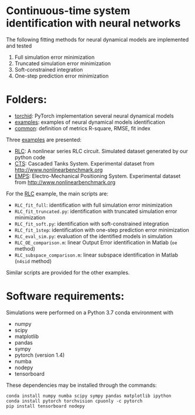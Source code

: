 # Continuous-time system identification with neural networks 

<!--- This repository contains the Python code to reproduce the results of the 
paper "Continuous-time system identification with neural networks" by Marco Forgione and Dario Piga. --->

The following fitting methods for neural dynamical models are implemented and tested

 1. Full simulation error minimization
 2. Truncated simulation error minimization
 3. Soft-constrained integration
 4. One-step prediction error minimization


# Folders:
* [torchid](torchid):  PyTorch implementation several neural dynamical models
* [examples](examples): examples of neural dynamical models identification 
* [common](common): definition of metrics R-square, RMSE, fit index 

Three [examples](examples) are presented:

* [RLC](examples/RLC): A nonlinear series RLC circuit. Simulated dataset generated by our python code
* [CTS](examples/CTS): Cascaded Tanks System. Experimental dataset from http://www.nonlinearbenchmark.org
* [EMPS](examples/EMPS): Electro-Mechanical Positioning System. Experimental dataset from http://www.nonlinearbenchmark.org

For the [RLC](examples/RLC) example, the main scripts are:

 *  ``RLC_fit_full``: identification with full simulation error minimization
 *  ``RLC_fit_truncated.py``: identification with truncated simulation error minimization
 *  ``RLC_fit_soft.py``: identification with soft-constrained integration
 *  ``RLC_fit_1step``: identification with one-step prediction error minimization
 *  ``RLC_eval_sim.py``: evaluation of the identified models in simulation
 *  ``RLC_OE_comparison.m``: linear Output Error identification in Matlab (``oe`` method)
 *  ``RLC_subspace_comparison.m``: linear subspace identification in Matlab (``n4sid`` method)
  
Similar scripts are provided for the other examples.

# Software requirements:
Simulations were performed on a Python 3.7 conda environment with

 * numpy
 * scipy
 * matplotlib
 * pandas
 * sympy
 * pytorch (version 1.4)
 * numba
 * nodepy
 * tensorboard
 
These dependencies may be installed through the commands:

```
conda install numpy numba scipy sympy pandas matplotlib ipython
conda install pytorch torchvision cpuonly -c pytorch
pip install tensorboard nodepy
```
